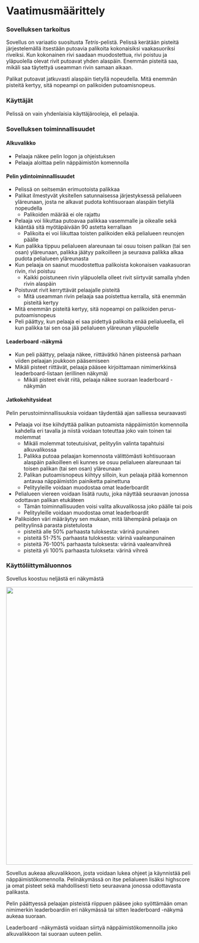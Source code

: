 # Vaatimusmäärittely

### Sovelluksen tarkoitus

Sovellus on variaatio suositusta *Tetris*-pelistä. Pelissä kerätään pisteitä järjestelemällä itsestään putoavia palikoita kokonaisiksi vaakasuoriksi riveiksi. Kun kokonainen rivi saadaan muodostettua, rivi poistuu ja yläpuolella olevat rivit putoavat yhden alaspäin. Enemmän pisteitä saa, mikäli saa täytettyä useamman rivin samaan aikaan.

Palikat putoavat jatkuvasti alaspäin tietyllä nopeudella. Mitä enemmän pisteitä kertyy, sitä nopeampi on palikoiden putoamisnopeus.

### Käyttäjät

Pelissä on vain yhdenlaisia käyttäjärooleja, eli pelaajia.

### Sovelluksen toiminnallisuudet

#### Alkuvalikko

- Pelaaja näkee pelin logon ja ohjeistuksen
- Pelaaja aloittaa pelin näppäimistön komennolla

#### Pelin ydintoiminnallisuudet

- Pelissä on seitsemän erimuotoista palikkaa
- Palikat ilmestyvät yksitellen satunnaisessa järjestyksessä pelialueen yläreunaan, josta ne alkavat pudota kohtisuoraan alaspäin tietyllä nopeudella
  - Palikoiden määrää ei ole rajattu
- Pelaaja voi liikuttaa putoavaa palikkaa vasemmalle ja oikealle sekä kääntää sitä myötäpäivään 90 astetta kerrallaan
  - Palikoita ei voi liikuttaa toisten palikoiden eikä pelialueen reunojen päälle
- Kun palikka tippuu pelialueen alareunaan tai osuu toisen palikan (tai sen osan) yläreunaan, palikka jäätyy paikoilleen ja seuraava palikka alkaa pudota pelialueen yläreunasta
- Kun pelaaja on saanut muodostettua palikoista kokonaisen vaakasuoran rivin, rivi poistuu
  - Kaikki poistuneen rivin yläpuolella olleet rivit siirtyvät samalla yhden rivin alaspäin
- Poistuvat rivit kerryttävät pelaajalle pisteitä
  - Mitä useamman rivin pelaaja saa poistettua kerralla, sitä enemmän pisteitä kertyy
- Mitä enemmän pisteitä kertyy, sitä nopeampi on palikoiden perus-putoamisnopeus
- Peli päättyy, kun pelaaja ei saa pidettyä palikoita enää pelialueella, eli kun palikka tai sen osa jää pelialueen yläreunan yläpuolelle

#### Leaderboard -näkymä

- Kun peli päättyy, pelaaja näkee, riittävätkö hänen pisteensä parhaan viiden pelaajan joukkoon pääsemiseen
- Mikäli pisteet riittävät, pelaaja pääsee kirjoittamaan nimimerkkinsä leaderboard-listaan (erillinen näkymä)
  - Mikäli pisteet eivät riitä, pelaaja näkee suoraan leaderboard -näkymän

#### Jatkokehitysideat

Pelin perustoiminnallisuuksia voidaan täydentää ajan salliessa seuraavasti

- Pelaaja voi itse kiihdyttää palikan putoamista näppäimistön komennolla kahdella eri tavalla ja niistä voidaan toteuttaa joko vain toinen tai molemmat
    - Mikäli molemmat toteutuisivat, pelityylin valinta tapahtuisi alkuvalikossa
    1. Palikka putoaa pelaajan komennosta välittömästi kohtisuoraan alaspäin paikoilleen eli kunnes se osuu pelialueen alareunaan tai toisen palikan (tai sen osan) yläreunaan
    2. Palikan putoamisnopeus kiihtyy silloin, kun pelaaja pitää komennon antavaa näppäimistön painiketta painettuna
    - Pelityyleille voidaan muodostaa omat leaderboardit
- Pelialueen viereen voidaan lisätä ruutu, joka näyttää seuraavan jonossa odottavan palikan etukäteen
  - Tämän toiminnallisuuden voisi valita alkuvalikossa joko päälle tai pois
  - Pelityyleille voidaan muodostaa omat leaderboardit
- Palikoiden väri määräytyy sen mukaan, mitä lähempänä pelaaja on pelityylinsä parasta pistetulosta
  - pisteitä alle 50% parhaasta tuloksesta: värinä punainen
  - pisteitä 51-75% parhaasta tuloksesta: värinä vaaleanpunainen
  - pisteitä 76-100% parhaasta tuloksesta: värinä vaaleanvihreä
  - pisteitä yli 100% parhaasta tulokseta: värinä vihreä

### Käyttöliittymäluonnos

Sovellus koostuu neljästä eri näkymästä

<img src="https://github.com/Marcestus/ot-harjoitustyo/tree/master/dokumentaatio/kuvat/kayttoliittymaluonnos.jpg" width="750">

Sovellus aukeaa alkuvalikkoon, josta voidaan lukea ohjeet ja käynnistää peli näppäimistökomennolla. Pelinäkymässä on itse pelialueen lisäksi highscore ja omat pisteet sekä mahdollisesti tieto seuraavana jonossa odottavasta palikasta.

Pelin päättyessä pelaajan pisteistä riippuen pääsee joko syöttämään oman nimimerkin leaderboardiin eri näkymässä tai sitten leaderboard -näkymä aukeaa suoraan.

Leaderboard -näkymästä voidaan siirtyä näppäimistökomennoilla joko alkuvalikkoon tai suoraan uuteen peliin.
